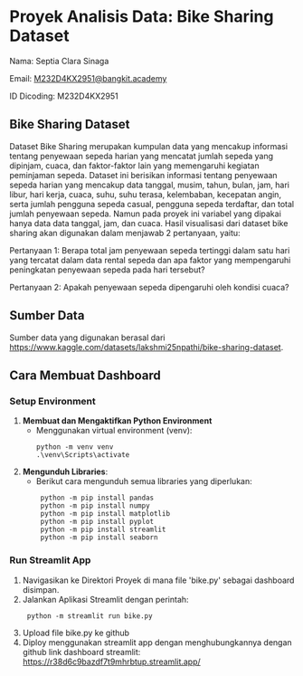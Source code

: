 # Proyek Analisis Data: Bike Sharing Dataset

Nama: Septia Clara Sinaga

Email: M232D4KX2951@bangkit.academy

ID Dicoding: M232D4KX2951

## Bike Sharing Dataset

Dataset Bike Sharing merupakan kumpulan data yang mencakup informasi tentang penyewaan sepeda harian yang mencatat jumlah sepeda yang dipinjam, cuaca, dan faktor-faktor lain yang memengaruhi kegiatan peminjaman sepeda. Dataset ini berisikan informasi tentang penyewaan sepeda harian yang mencakup data tanggal, musim, tahun, bulan, jam, hari libur, hari kerja, cuaca, suhu, suhu terasa, kelembaban, kecepatan angin, serta jumlah pengguna sepeda casual, pengguna sepeda terdaftar, dan total jumlah penyewaan sepeda. Namun pada proyek ini variabel yang dipakai hanya data data tanggal, jam, dan cuaca. Hasil visualisasi dari dataset bike sharing akan digunakan dalam menjawab 2 pertanyaan, yaitu:

Pertanyaan 1: Berapa total jam penyewaan sepeda tertinggi dalam satu hari yang tercatat dalam data rental sepeda dan apa faktor yang mempengaruhi peningkatan penyewaan sepeda pada hari tersebut?

Pertanyaan 2: Apakah penyewaan sepeda dipengaruhi oleh kondisi cuaca?

## Sumber Data

Sumber data yang digunakan berasal dari https://www.kaggle.com/datasets/lakshmi25npathi/bike-sharing-dataset.

## Cara Membuat Dashboard
### Setup Environment
1. **Membuat dan Mengaktifkan Python Environment**
   - Menggunakan virtual environment (venv):
      ```
      python -m venv venv
      .\venv\Scripts\activate
      ```
2. **Mengunduh Libraries**:
   - Berikut cara mengunduh semua libraries yang diperlukan:
     ```
      python -m pip install pandas
      python -m pip install numpy
      python -m pip install matplotlib
      python -m pip install pyplot
      python -m pip install streamlit
      python -m pip install seaborn
     ```
### Run Streamlit App
1. Navigasikan ke Direktori Proyek di mana file 'bike.py' sebagai dashboard disimpan.
2. Jalankan Aplikasi Streamlit dengan perintah:
   ```
    python -m streamlit run bike.py
   ```
3. Upload file bike.py ke github
4. Diploy menggunakan streamlit app dengan menghubungkannya dengan github
   link dashboard streamlit:
   https://r38d6c9bazdf7t9mhrbtup.streamlit.app/ 
